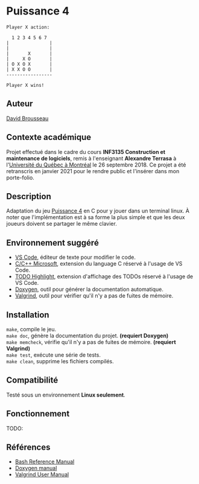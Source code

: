 # Puissance 4
```
Player X action: 

  1 2 3 4 5 6 7 
|               |
|               |
|       X       |
|     X O       |
| O X O X       |
| X X O O       |
-----------------

Player X wins!
```

## Auteur
[David Brousseau](mailto:dbrsseau@gmail.com)

## Contexte académique
Projet effectué dans le cadre du cours **INF3135 Construction et maintenance de logiciels**, remis à l'enseignant **Alexandre Terrasa** à l'[Université du Québec à Montréal](https://etudier.uqam.ca/) le 26 septembre 2018. Ce projet a été retranscris en janvier 2021 pour le rendre public et l'insérer dans mon porte-folio.

## Description
Adaptation du jeu [Puissance 4](https://fr.wikipedia.org/wiki/Puissance_4) en C pour y jouer dans un terminal linux. À noter que l'implémentation est à sa forme la plus simple et que les deux joueurs doivent se partager le même clavier.

## Environnement suggéré
- [VS Code](https://code.visualstudio.com/), éditeur de texte pour modifier le code.
- [C/C++ Microsoft](https://marketplace.visualstudio.com/items?itemName=ms-vscode.cpptools), extension du language C réservé à l'usage de VS Code.
- [TODO Highlight](https://marketplace.visualstudio.com/items?itemName=wayou.vscode-todo-highlight), extension d'affichage des TODOs réservé à l'usage de VS Code.
- [Doxygen](https://www.doxygen.nl/index.html), outil pour générer la documentation automatique.
- [Valgrind](https://www.valgrind.org/), outil pour vérifier qu'il n'y a pas de fuites de mémoire.

## Installation
`make`, compile le jeu.<br>
`make doc`, génère la documentation du projet. **(requiert Doxygen)**<br>
`make memcheck`, vérifie qu'il n'y a pas de fuites de mémoire. **(requiert Valgrind)**<br>
`make test`, exécute une série de tests.<br>
`make clean`, supprime les fichiers compilés.

## Compatibilité
Testé sous un environnement **Linux seulement**.

## Fonctionnement
TODO:

## Références
- [Bash Reference Manual](https://www.gnu.org/savannah-checkouts/gnu/bash/manual/bash.html)
- [Doxygen manual](http://cs.swan.ac.uk/~csoliver/ok-sat-library/internet_html/doc/doc/Doxygen/1.7.6.1/html/config.html)
- [Valgrind User Manual](https://www.valgrind.org/docs/manual/manual.html)